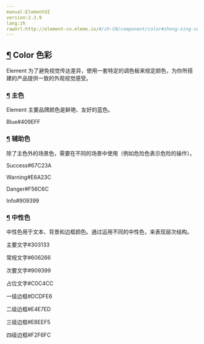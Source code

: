 ```yaml
---
manual:ElementUI
version:2.3.9
lang:zh
rawUrl:http://element-cn.eleme.io/#/zh-CN/component/color#zhong-xing-se
---
```



## [¶](%2168 "") Color 色彩<a name="color-se-cai"></a>


Element 为了避免视觉传达差异，使用一套特定的调色板来规定颜色，为你所搭建的产品提供一致的外观视觉感受。


### [¶](%2169 "") 主色<a name="zhu-se"></a>


Element 主要品牌颜色是鲜艳、友好的蓝色。

Blue#409EFF




### [¶](%2170 "") 辅助色<a name="fu-zhu-se"></a>


除了主色外的场景色，需要在不同的场景中使用（例如危险色表示危险的操作）。

Success#67C23A


Warning#E6A23C


Danger#F56C6C


Info#909399




### [¶](%2171 "") 中性色<a name="zhong-xing-se"></a>


中性色用于文本、背景和边框颜色。通过运用不同的中性色，来表现层次结构。

主要文字#303133

常规文字#606266

次要文字#909399

占位文字#C0C4CC



一级边框#DCDFE6

二级边框#E4E7ED

三级边框#EBEEF5

四级边框#F2F6FC





